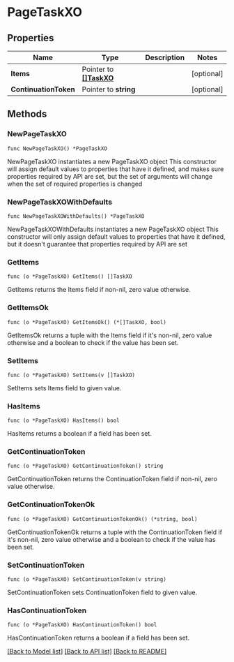 # PageTaskXO

## Properties

Name | Type | Description | Notes
------------ | ------------- | ------------- | -------------
**Items** | Pointer to [**[]TaskXO**](TaskXO.md) |  | [optional] 
**ContinuationToken** | Pointer to **string** |  | [optional] 

## Methods

### NewPageTaskXO

`func NewPageTaskXO() *PageTaskXO`

NewPageTaskXO instantiates a new PageTaskXO object
This constructor will assign default values to properties that have it defined,
and makes sure properties required by API are set, but the set of arguments
will change when the set of required properties is changed

### NewPageTaskXOWithDefaults

`func NewPageTaskXOWithDefaults() *PageTaskXO`

NewPageTaskXOWithDefaults instantiates a new PageTaskXO object
This constructor will only assign default values to properties that have it defined,
but it doesn't guarantee that properties required by API are set

### GetItems

`func (o *PageTaskXO) GetItems() []TaskXO`

GetItems returns the Items field if non-nil, zero value otherwise.

### GetItemsOk

`func (o *PageTaskXO) GetItemsOk() (*[]TaskXO, bool)`

GetItemsOk returns a tuple with the Items field if it's non-nil, zero value otherwise
and a boolean to check if the value has been set.

### SetItems

`func (o *PageTaskXO) SetItems(v []TaskXO)`

SetItems sets Items field to given value.

### HasItems

`func (o *PageTaskXO) HasItems() bool`

HasItems returns a boolean if a field has been set.

### GetContinuationToken

`func (o *PageTaskXO) GetContinuationToken() string`

GetContinuationToken returns the ContinuationToken field if non-nil, zero value otherwise.

### GetContinuationTokenOk

`func (o *PageTaskXO) GetContinuationTokenOk() (*string, bool)`

GetContinuationTokenOk returns a tuple with the ContinuationToken field if it's non-nil, zero value otherwise
and a boolean to check if the value has been set.

### SetContinuationToken

`func (o *PageTaskXO) SetContinuationToken(v string)`

SetContinuationToken sets ContinuationToken field to given value.

### HasContinuationToken

`func (o *PageTaskXO) HasContinuationToken() bool`

HasContinuationToken returns a boolean if a field has been set.


[[Back to Model list]](../README.md#documentation-for-models) [[Back to API list]](../README.md#documentation-for-api-endpoints) [[Back to README]](../README.md)


